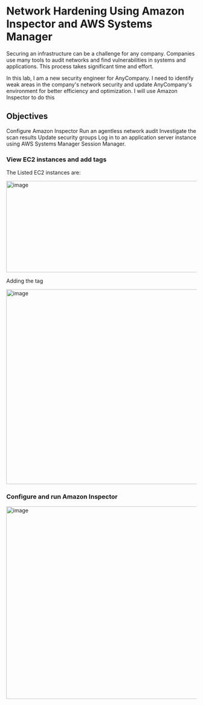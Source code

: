 # Network Hardening Using Amazon Inspector and AWS Systems Manager

Securing an infrastructure can be a challenge for any company. 
Companies use many tools to audit networks and find vulnerabilities in systems and applications. 
This process takes significant time and effort.

In this lab, I am a new security engineer for AnyCompany. 
I need to identify weak areas in the company's network security and update AnyCompany's environment for better efficiency and optimization. 
I will use Amazon Inspector to do this


## Objectives 


Configure Amazon Inspector
Run an agentless network audit
Investigate the scan results
Update security groups
Log in to an application server instance using AWS Systems Manager Session Manager.



### View EC2 instances and add tags


The Listed EC2 instances are:

<img width="642" height="242" alt="image" src="https://github.com/user-attachments/assets/f88cca95-4496-46c8-8a5c-3574e646d5e6" />


Adding the tag

<img width="1343" height="516" alt="image" src="https://github.com/user-attachments/assets/490cbe37-4176-486e-b541-d95a908dd937" />


### Configure and run Amazon Inspector

<img width="647" height="510" alt="image" src="https://github.com/user-attachments/assets/e2bc7e5b-5333-45ff-8bd8-2d8e7c277650" />

